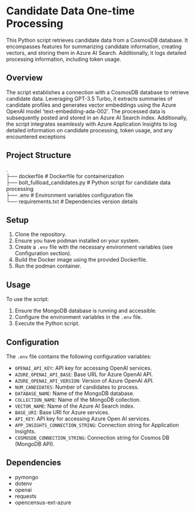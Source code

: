 # Candidate Data One-time Processing

This Python script retrieves candidate data from a CosmosDB database. It encompasses features for summarizing candidate information, creating vectors, and storing them in Azure AI Search. Additionally, it logs detailed processing information, including token usage.

## Overview

The script establishes a connection with a CosmosDB database to retrieve candidate data. Leveraging GPT-3.5 Turbo, it extracts summaries of candidate profiles and generates vector embeddings using the Azure OpenAI model 'text-embedding-ada-002'. The processed data is subsequently posted and stored in an Azure AI Search index. Additionally, the script integrates seamlessly with Azure Application Insights to log detailed information on candidate processing, token usage, and any encountered exceptions

## Project Structure
<p class="has-line-data" data-line-start="0" data-line-end="5">.<br>
├── dockerfile                # Dockerfile for containerization<br>
├── bolt_fullload_candidates.py  # Python script for candidate data processing<br>
├── .env                      # Environment variables configuration file<br>
└── requirements.txt          # Dependencies version details</p>


## Setup

1. Clone the repository.
2. Ensure you have podman installed on your system.
3. Create a `.env` file with the necessary environment variables (see Configuration section).
4. Build the Docker image using the provided Dockerfile.
5. Run the podman container.

## Usage

To use the script:

1. Ensure the MongoDB database is running and accessible.
2. Configure the environment variables in the `.env` file.
3. Execute the Python script.

## Configuration

The `.env` file contains the following configuration variables:

- `OPENAI_API_KEY`: API key for accessing OpenAI services.
- `AZURE_OPENAI_API_BASE`: Base URL for Azure OpenAI API.
- `AZURE_OPENAI_API_VERSION`: Version of Azure OpenAI API.
- `NUM_CANDIDATES`: Number of candidates to process.
- `DATABASE_NAME`: Name of the MongoDB database.
- `COLLECTION_NAME`: Name of the MongoDB collection.
- `VECTOR_NAME`: Name of the Azure AI Search index.
- `BASE_URI`: Base URI for Azure services.
- `API_KEY`: API key for accessing Azure Open AI services.
- `APP_INSIGHTS_CONNECTION_STRING`: Connection string for Application Insights.
- `COSMOSDB_CONNECTION_STRING`: Connection string for Cosmos DB (MongoDB API).

## Dependencies

- pymongo
- dotenv
- openai
- requests
- opencensus-ext-azure
